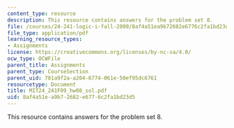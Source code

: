 ```yaml
---
content_type: resource
description: This resource contains answers for the problem set 8.
file: /courses/24-241-logic-i-fall-2009/8af4a51ea9b72682e6776c2fa1bd23d5_MIT24_241F09_hw08_sol.pdf
file_type: application/pdf
learning_resource_types:
- Assignments
license: https://creativecommons.org/licenses/by-nc-sa/4.0/
ocw_type: OCWFile
parent_title: Assignments
parent_type: CourseSection
parent_uid: 781a9f2a-a204-6774-061e-50ef95dc6761
resourcetype: Document
title: MIT24_241F09_hw08_sol.pdf
uid: 8af4a51e-a9b7-2682-e677-6c2fa1bd23d5
---
```

This resource contains answers for the problem set 8.